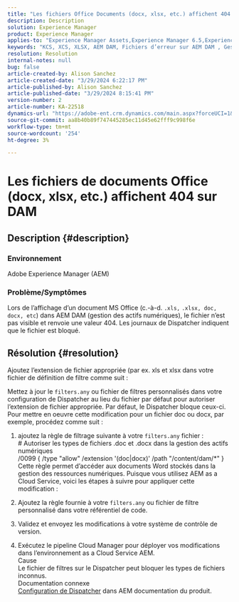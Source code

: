 ```yaml
---
title: "Les fichiers Office Documents (docx, xlsx, etc.) affichent 404 sur DAM"
description: Description
solution: Experience Manager
product: Experience Manager
applies-to: "Experience Manager Assets,Experience Manager 6.5,Experience Manager"
keywords: "KCS, XCS, XLSX, AEM DAM, Fichiers d’erreur sur AEM DAM , Gestion des actifs numériques, doc, docx, bureau"
resolution: Resolution
internal-notes: null
bug: false
article-created-by: Alison Sanchez
article-created-date: "3/29/2024 6:22:17 PM"
article-published-by: Alison Sanchez
article-published-date: "3/29/2024 8:15:41 PM"
version-number: 2
article-number: KA-22518
dynamics-url: "https://adobe-ent.crm.dynamics.com/main.aspx?forceUCI=1&pagetype=entityrecord&etn=knowledgearticle&id=1455f040-f9ed-ee11-a203-6045bd045872"
source-git-commit: aa8b40b89f747445285ec11d45e62fff9c998f6e
workflow-type: tm+mt
source-wordcount: '254'
ht-degree: 3%

---
```


# Les fichiers de documents Office (docx, xlsx, etc.) affichent 404 sur DAM

## Description {#description}


### Environnement

Adobe Experience Manager (AEM)

### Problème/Symptômes

Lors de l’affichage d’un document MS Office (c.-à-d. `.xls,` `.xlsx, doc, docx, etc`) dans AEM DAM (gestion des actifs numériques), le fichier n’est pas visible et renvoie une valeur 404. Les journaux de Dispatcher indiquent que le fichier est bloqué.




## Résolution {#resolution}


Ajoutez l’extension de fichier appropriée (par ex. xls et xlsx dans votre fichier de définition de filtre comme suit :

Mettez à jour le `filters.any` ou fichier de filtres personnalisés dans votre configuration de Dispatcher au lieu du fichier par défaut pour autoriser l’extension de fichier appropriée. Par défaut, le Dispatcher bloque ceux-ci. Pour mettre en oeuvre cette modification pour un fichier doc ou docx, par exemple, procédez comme suit :

1. ajoutez la règle de filtrage suivante à votre `filters.any` fichier :
   <br># Autoriser les types de fichiers .doc et .docx dans la gestion des actifs numériques
   <br>/0099 { /type &quot;allow&quot; /extension &#39;(doc|docx)&#39; /path &quot;/content/dam/\*&quot; }<br>
Cette règle permet d’accéder aux documents Word stockés dans la gestion des ressources numériques. Puisque vous utilisez AEM as a Cloud Service, voici les étapes à suivre pour appliquer cette modification :



2. Ajoutez la règle fournie à votre `filters.any` ou fichier de filtre personnalisé dans votre référentiel de code.
3. Validez et envoyez les modifications à votre système de contrôle de version.
4. Exécutez le pipeline Cloud Manager pour déployer vos modifications dans l’environnement as a Cloud Service AEM.
   <br>Cause<br>
Le fichier de filtres sur le Dispatcher peut bloquer les types de fichiers inconnus.
   <br>Documentation connexe<br>
   [Configuration de Dispatcher](https://experienceleague.adobe.com/docs/experience-manager-dispatcher/using/configuring/dispatcher-configuration.html?lang=fr) dans AEM documentation du produit.
   <br> <br>

